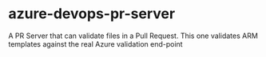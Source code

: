# azure-devops-pr-server
A PR Server that can validate files in a Pull Request. This one validates ARM templates against the real Azure validation end-point
